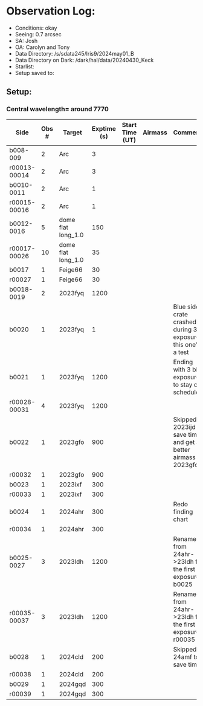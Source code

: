 # Observation Log:

* Conditions: okay
* Seeing: 0.7 arcsec
* SA: Josh
* OA: Carolyn and Tony
* Data Directory: /s/sdata245/lris9/2024may01_B
* Data Directory on Dark: /dark/hal/data/20240430_Keck
* Starlist: 
* Setup saved to: 

## Setup: 

    
### Central wavelength= around 7770


| Side | Obs #     | Target    | Exptime (s) | Start Time (UT) | Airmass | Comments                                                   |
|------|-----------|-----------|-------------|-----------------|---------|------------------------------------------------------------|
|b008-009|2|Arc        |3| |||
|r00013-00014|2|Arc        |3| |||
|b0010-0011|2|Arc        |1| |||
|r00015-00016|2|Arc        |1| |||
|b0012-0016|5|dome flat long_1.0        |150| |||
|r00017-00026|10|dome flat long_1.0        |35| |||
|b0017|1|Feige66        |30| |||
|r00027|1|Feige66        |30| |||
|b0018-0019|2|2023fyq        |1200| |||
|b0020|1|2023fyq        |1| ||Blue side crate crashed during 3rd exposure, this one's a test|
|b0021|1|2023fyq        |1200| ||Ending with 3 blue exposures to stay on schedule|
|r00028-00031|4|2023fyq        |1200| |||
|b0022|1|2023gfo        |900| ||Skipped 2023ijd to save time and get a better airmass for 2023gfo|
|r00032|1|2023gfo        |900| |||
|b0023|1|2023ixf        |300| |||
|r00033|1|2023ixf        |300| |||
|b0024|1|2024ahr        |300| ||Redo finding chart|
|r00034|1|2024ahr        |300| |||
|b0025-0027|3|2023ldh        |1200| ||Rename from 24ahr->23ldh for the first exposure b0025|
|r00035-00037|3|2023ldh        |1200| ||Rename from 24ahr->23ldh for the first exposure r00035|
|b0028|1|2024cld        |200| ||Skipped 24amf to save time|
|r00038|1|2024cld        |200| |||
|b0029|1|2024gqd        |300| |||
|r00039|1|2024gqd        |300| |||
